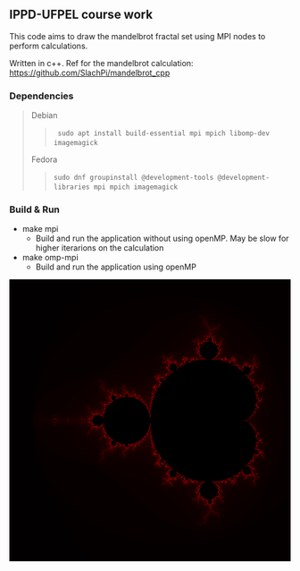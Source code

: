 ## IPPD-UFPEL course work

This code aims to draw the mandelbrot fractal set using MPI nodes to perform calculations.

Written in c++.
Ref for the mandelbrot calculation: https://github.com/SlachPi/mandelbrot_cpp

### Dependencies

> Debian
>
>> ` sudo apt install build-essential mpi mpich libomp-dev imagemagick`
>>
>
> Fedora
>
>> `sudo dnf groupinstall @development-tools @development-libraries mpi mpich imagemagick`
>>

### Build & Run

- make mpi
  - Build and run the application without using openMP. May be slow for higher iterarions on the calculation
- make omp-mpi
  - Build and run the application using openMP

![fractal-image](https://github.com/GuilhermeRamison/mandelbrot-fractal/blob/main/fractal.png?raw=true)
